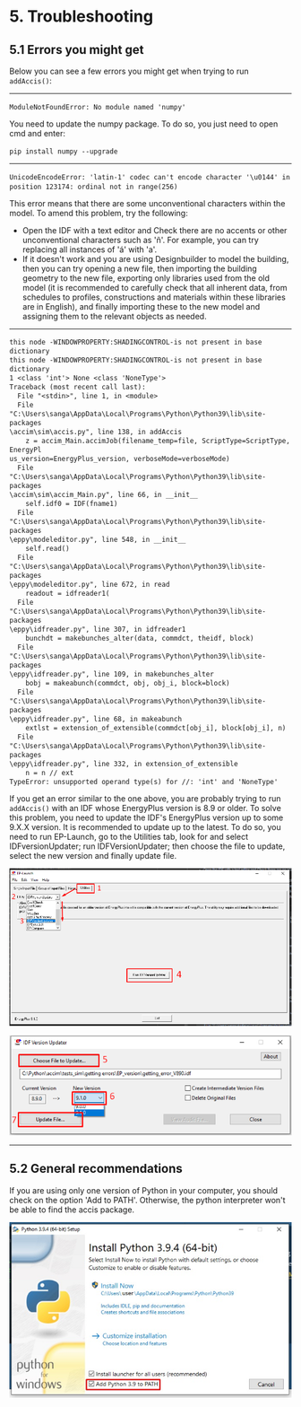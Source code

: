 # 5. Troubleshooting
## 5.1 Errors you might get
Below you can see a few errors you might get when trying to run `addAccis()`:

________________________
`ModuleNotFoundError: No module named 'numpy'
`

You need to update the numpy package. To do so, you just need to open cmd and enter:

`pip install numpy --upgrade`

________________________

`UnicodeEncodeError: 'latin-1' codec can't encode character '\u0144' in position
 123174: ordinal not in range(256)
`

This error means that there are some unconventional characters within the model. To amend this problem, try the following:

- Open the IDF with a text editor and Check there are no accents or other unconventional characters such as 'ñ'. For example, you can try replacing all instances of 'á' with 'a'.
- If it doesn't work and you are using Designbuilder to model the building, then you can try opening a new file, then importing the building geometry to the new file, exporting only libraries used from the old model  (it is recommended to carefully check that all inherent data, from schedules to profiles, constructions and materials within these libraries are in English), and finally importing these to the new model and assigning them to the relevant objects as needed.

________________________

```
this node -WINDOWPROPERTY:SHADINGCONTROL-is not present in base dictionary
this node -WINDOWPROPERTY:SHADINGCONTROL-is not present in base dictionary
1 <class 'int'> None <class 'NoneType'>
Traceback (most recent call last):
  File "<stdin>", line 1, in <module>
  File "C:\Users\sanga\AppData\Local\Programs\Python\Python39\lib\site-packages
\accim\sim\accis.py", line 138, in addAccis
    z = accim_Main.accimJob(filename_temp=file, ScriptType=ScriptType, EnergyPl
us_version=EnergyPlus_version, verboseMode=verboseMode)
  File "C:\Users\sanga\AppData\Local\Programs\Python\Python39\lib\site-packages
\accim\sim\accim_Main.py", line 66, in __init__
    self.idf0 = IDF(fname1)
  File "C:\Users\sanga\AppData\Local\Programs\Python\Python39\lib\site-packages
\eppy\modeleditor.py", line 548, in __init__
    self.read()
  File "C:\Users\sanga\AppData\Local\Programs\Python\Python39\lib\site-packages
\eppy\modeleditor.py", line 672, in read
    readout = idfreader1(
  File "C:\Users\sanga\AppData\Local\Programs\Python\Python39\lib\site-packages
\eppy\idfreader.py", line 307, in idfreader1
    bunchdt = makebunches_alter(data, commdct, theidf, block)
  File "C:\Users\sanga\AppData\Local\Programs\Python\Python39\lib\site-packages
\eppy\idfreader.py", line 109, in makebunches_alter
    bobj = makeabunch(commdct, obj, obj_i, block=block)
  File "C:\Users\sanga\AppData\Local\Programs\Python\Python39\lib\site-packages
\eppy\idfreader.py", line 68, in makeabunch
    extlst = extension_of_extensible(commdct[obj_i], block[obj_i], n)
  File "C:\Users\sanga\AppData\Local\Programs\Python\Python39\lib\site-packages
\eppy\idfreader.py", line 332, in extension_of_extensible
    n = n // ext
TypeError: unsupported operand type(s) for //: 'int' and 'NoneType'
```

If you get an error similar to the one above, you are probably trying to run `addAccis()` with an IDF whose EnergyPlus version is 8.9 or older. To solve this problem, you need to update the IDF's EnergyPlus version up to some 9.X.X version. It is recommended to update up to the latest. To do so, you need to run EP-Launch, go to the Utilities tab, look for and select IDFversionUpdater; run IDFVersionUpdater; then choose the file to update, select the new version and finally update file.

![Troubleshooting_IDFversion_01](images/accim_troubleshooting_02_idf_version.png)

![Troubleshooting_IDFversion_02](images/accim_troubleshooting_03_idf_version.png)

________________________

## 5.2 General recommendations

If you are using only one version of Python in your computer, you should check on the option 'Add to PATH'. Otherwise, the python interpreter won't be able to find the accis package.

![Troubleshooting_Path](images/accim_troubleshooting_01_path.jpg)

